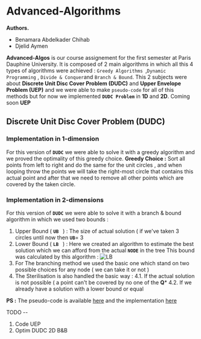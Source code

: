 
# Advanced-Algorithms
**Authors.** 
- Benamara Abdelkader Chihab  
- Djelid Aymen

**Advanced-Algos** is  our course assignement for the first semester at Paris Dauphine University. It is composed of 2 main algorithms in which all this 4 types of algorithms were achieved : `Greedy Algorithms `,`Dynamic Programming` , `Divide & Conquer`and `Branch & Bound`.
This 2 subjects were about **Discrete Unit Disc Cover Problem (DUDC)** and **Upper Envelope Problem (UEP)** and we were able to make `pseudo-code` for all of this methods but for now we implemented **`DUDC Problem`** in **1D** and **2D**. Coming soon **UEP**

## Discrete Unit Disc Cover Problem (DUDC)
### Implementation in 1-dimension 
For this version of **`DUDC`** we were able to solve it with a greedy algorithm and we proved the optimality of this greedy choice.
**Greedy Choice :** Sort all points from left to right  and do the same for the unit circles ,  and when looping throw the points we will take the right-most circle that contains this actual point and after that we need to remove all other points which are covered by the taken circle.
### Implementation in 2-dimensions
For this version of **`DUDC`** we were able to solve it with a branch & bound algorithm in which we used two bounds :
1. Upper Bound ( **`UB `** ) : The size of actual solution ( if we've taken 3 circles until now then **`UB`**= 3
2. Lower Bound ( **`LB `** ) : Here we created an algorithm to estimate the best solution which we can afford from the actual **`NODE`** in the tree This bound was calculated by this algorithm : 
![LB](https://user-images.githubusercontent.com/38104305/105034650-10c78600-5a5a-11eb-88e3-0032733258e5.JPG)
3. For The branching method we used the basic one which stand on two possible choices for any node ( we can take it or not ) 
4. The Sterilisation is also handled the basic way : 
4.1. If the actual solution is not possible ( a point can't be covered by no one of the **Q*** 
4.2. If we already have a solution with a lower bound or equal 

**PS :** The pseudo-code is available   [here](https://github.com/ChihabEddine98/AdvancedAlgos/blob/main/APA_rapport.pdf)
and  the implementation [here](https://github.com/ChihabEddine98/AdvancedAlgos/blob/main/DUDC/DUDC.ipynb)

TODO -- 
1. Code UEP
2. Optim DUDC 2D B&B

